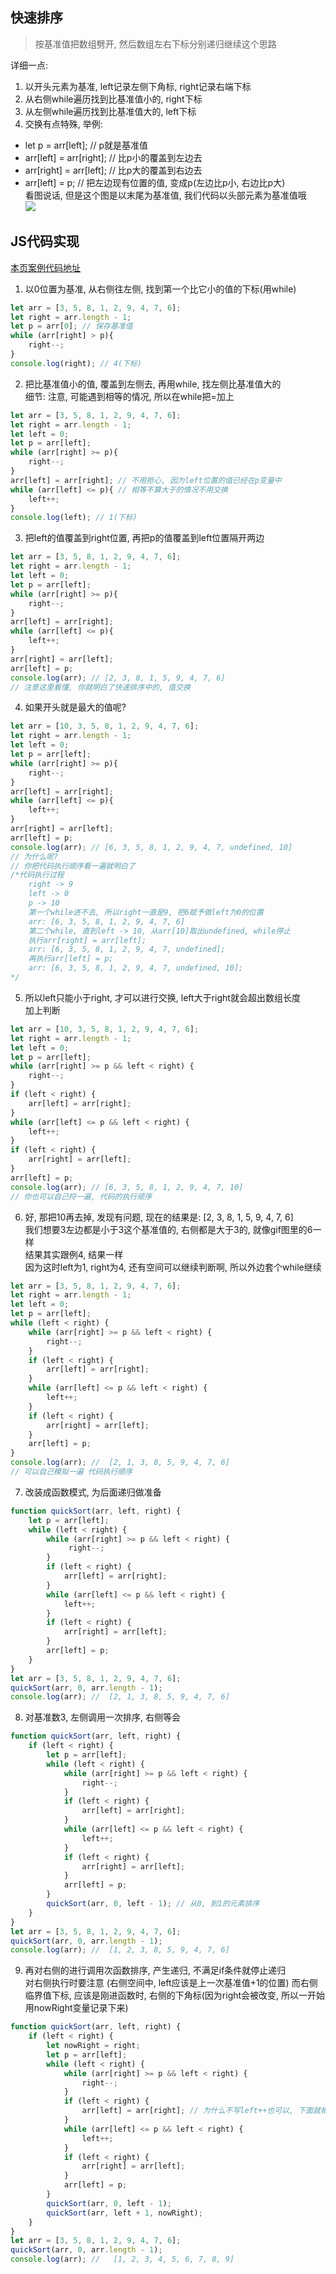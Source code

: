 ## 快速排序
> 按基准值把数组劈开, 然后数组左右下标分别递归继续这个思路 <br>

详细一点:
1. 以开头元素为基准, left记录左侧下角标, right记录右端下标
2. 从右侧while遍历找到比基准值小的, right下标
3. 从左侧while遍历找到比基准值大的, left下标
4. 交换有点特殊, 举例:
* let p = arr[left]; // p就是基准值
* arr[left] = arr[right]; // 比p小的覆盖到左边去
* arr[right] = arr[left]; // 比p大的覆盖到右边去
* arr[left] = p; // 把左边现有位置的值, 变成p(左边比p小, 右边比p大) <br>
看图说话, 但是这个图是以末尾为基准值, 我们代码以头部元素为基准值哦 <br>
![](/webFront/快速排序.gif) <br>

## JS代码实现
[本页案例代码地址](https://codepen.io/lidongxuwork126com/pen/ExVVKLL?editors=0011)
1. 以0位置为基准, 从右侧往左侧, 找到第一个比它小的值的下标(用while)
``` js
let arr = [3, 5, 8, 1, 2, 9, 4, 7, 6];
let right = arr.length - 1;
let p = arr[0]; // 保存基准值
while (arr[right] > p){
    right--;
}
console.log(right); // 4(下标)
```
2. 把比基准值小的值, 覆盖到左侧去, 再用while, 找左侧比基准值大的<br>
细节: 注意, 可能遇到相等的情况, 所以在while把=加上
``` js
let arr = [3, 5, 8, 1, 2, 9, 4, 7, 6];
let right = arr.length - 1;
let left = 0;
let p = arr[left];
while (arr[right] >= p){
    right--;
}
arr[left] = arr[right]; // 不用担心, 因为left位置的值已经在p变量中
while (arr[left] <= p){ // 相等不算大于的情况不用交换
    left++;
}
console.log(left); // 1(下标)
```
3. 把left的值覆盖到right位置, 再把p的值覆盖到left位置隔开两边<br>
``` js
let arr = [3, 5, 8, 1, 2, 9, 4, 7, 6];
let right = arr.length - 1;
let left = 0;
let p = arr[left];
while (arr[right] >= p){
    right--;
}
arr[left] = arr[right];
while (arr[left] <= p){ 
    left++;
}
arr[right] = arr[left];
arr[left] = p;
console.log(arr); // [2, 3, 8, 1, 5, 9, 4, 7, 6]
// 注意这里看懂, 你就明白了快速排序中的, 值交换
```
4. 如果开头就是最大的值呢?
``` js
let arr = [10, 3, 5, 8, 1, 2, 9, 4, 7, 6];
let right = arr.length - 1;
let left = 0;
let p = arr[left];
while (arr[right] >= p){
    right--;
}
arr[left] = arr[right];
while (arr[left] <= p){ 
    left++;
}
arr[right] = arr[left];
arr[left] = p;
console.log(arr); // [6, 3, 5, 8, 1, 2, 9, 4, 7, undefined, 10]
// 为什么呢?
// 你把代码执行顺序看一遍就明白了
/*代码执行过程
    right -> 9
    left -> 0
    p -> 10
    第一个while进不去, 所以right一直是9, 把6赋予做left为0的位置
    arr: [6, 3, 5, 8, 1, 2, 9, 4, 7, 6]
    第二个while, 直到left -> 10, 从arr[10]取出undefined, while停止
    执行arr[right] = arr[left];
    arr: [6, 3, 5, 8, 1, 2, 9, 4, 7, undefined];
    再执行arr[left] = p;
    arr: [6, 3, 5, 8, 1, 2, 9, 4, 7, undefined, 10];
*/
```
5. 所以left只能小于right, 才可以进行交换, left大于right就会超出数组长度 <br>
加上判断
``` js
let arr = [10, 3, 5, 8, 1, 2, 9, 4, 7, 6];
let right = arr.length - 1;
let left = 0;
let p = arr[left];
while (arr[right] >= p && left < right) {
    right--;
}
if (left < right) {
    arr[left] = arr[right];
}
while (arr[left] <= p && left < right) {
    left++;
}
if (left < right) {
    arr[right] = arr[left];
}
arr[left] = p;
console.log(arr); // [6, 3, 5, 8, 1, 2, 9, 4, 7, 10]
// 你也可以自己捋一遍, 代码的执行顺序
```
6. 好, 那把10再去掉, 发现有问题, 现在的结果是: [2, 3, 8, 1, 5, 9, 4, 7, 6]<br>
我们想要3左边都是小于3这个基准值的, 右侧都是大于3的, 就像gif图里的6一样 <br>
结果其实跟例4, 结果一样<br>
因为这时left为1, right为4, 还有空间可以继续判断啊, 所以外边套个while继续<br>
``` js
let arr = [3, 5, 8, 1, 2, 9, 4, 7, 6];
let right = arr.length - 1;
let left = 0;
let p = arr[left];
while (left < right) {
    while (arr[right] >= p && left < right) {
        right--;
    }
    if (left < right) {
        arr[left] = arr[right];
    }
    while (arr[left] <= p && left < right) {
        left++;
    }
    if (left < right) {
        arr[right] = arr[left];
    }
    arr[left] = p;
}
console.log(arr); //  [2, 1, 3, 8, 5, 9, 4, 7, 6]
// 可以自己模拟一遍 代码执行顺序
```
7. 改装成函数模式, 为后面递归做准备
``` js
function quickSort(arr, left, right) {
    let p = arr[left];
    while (left < right) {
        while (arr[right] >= p && left < right) {
             right--;
        }
        if (left < right) {
            arr[left] = arr[right];
        }
        while (arr[left] <= p && left < right) {
            left++;
        }
        if (left < right) {
            arr[right] = arr[left];
        }
        arr[left] = p;
    }
}
let arr = [3, 5, 8, 1, 2, 9, 4, 7, 6];
quickSort(arr, 0, arr.length - 1);
console.log(arr); //  [2, 1, 3, 8, 5, 9, 4, 7, 6]
```
8. 对基准数3, 左侧调用一次排序, 右侧等会
``` js
function quickSort(arr, left, right) {
    if (left < right) {
        let p = arr[left];
        while (left < right) {
            while (arr[right] >= p && left < right) {
                right--;
            }
            if (left < right) {
                arr[left] = arr[right];
            }
            while (arr[left] <= p && left < right) {
                left++;
            }
            if (left < right) {
                arr[right] = arr[left];
            }
            arr[left] = p;
        }
        quickSort(arr, 0, left - 1); // 从0, 到1的元素排序
    }
}
let arr = [3, 5, 8, 1, 2, 9, 4, 7, 6];
quickSort(arr, 0, arr.length - 1);
console.log(arr); //  [1, 2, 3, 8, 5, 9, 4, 7, 6]
```
9. 再对右侧的进行调用次函数排序, 产生递归, 不满足if条件就停止递归<br>
对右侧执行时要注意 (右侧空间中, left应该是上一次基准值+1的位置) 
而右侧临界值下标, 应该是刚进函数时, 右侧的下角标(因为right会被改变, 所以一开始用nowRight变量记录下来) 
``` js
function quickSort(arr, left, right) {
    if (left < right) {
        let nowRight = right;
        let p = arr[left];
        while (left < right) {
            while (arr[right] >= p && left < right) {
                right--;
            }
            if (left < right) {
                arr[left] = arr[right]; // 为什么不写left++也可以, 下面就相当于自己和p比较了一次, 多比较了一次而已
            }
            while (arr[left] <= p && left < right) {
                left++;
            }
            if (left < right) {
                arr[right] = arr[left];
            }
            arr[left] = p;
        }
        quickSort(arr, 0, left - 1);
        quickSort(arr, left + 1, nowRight);
    }
}
let arr = [3, 5, 8, 1, 2, 9, 4, 7, 6];
quickSort(arr, 0, arr.length - 1);
console.log(arr); //   [1, 2, 3, 4, 5, 6, 7, 8, 9]
```



